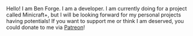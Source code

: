 Hello! I am Ben Forge. I am a developer.
I am currently doing for a project called Minicraft+, but I will be looking forward for my personal projects having potentials!
If you want to support me or think I am deserved, you could donate to me via [Patreon](https://patreon.com/benforge0022?utm_medium=clipboard_copy&utm_source=copyLink&utm_campaign=creatorshare_creator&utm_content=join_link)!
